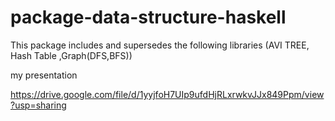 # package-data-structure-haskell
This package includes and supersedes the following libraries (AVI TREE, Hash Table ,Graph(DFS,BFS))

my presentation

https://drive.google.com/file/d/1yyjfoH7UIp9ufdHjRLxrwkvJJx849Ppm/view?usp=sharing
